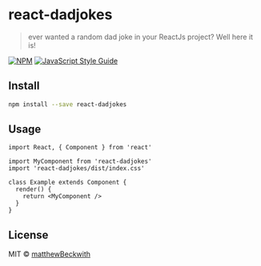 # react-dadjokes

> ever wanted a random dad joke in your ReactJs project?  Well here it is!

[![NPM](https://img.shields.io/npm/v/react-dadjokes.svg)](https://www.npmjs.com/package/react-dadjokes) [![JavaScript Style Guide](https://img.shields.io/badge/code_style-standard-brightgreen.svg)](https://standardjs.com)

## Install

```bash
npm install --save react-dadjokes
```

## Usage

```tsx
import React, { Component } from 'react'

import MyComponent from 'react-dadjokes'
import 'react-dadjokes/dist/index.css'

class Example extends Component {
  render() {
    return <MyComponent />
  }
}
```

## License

MIT © [matthewBeckwith](https://github.com/matthewBeckwith)
